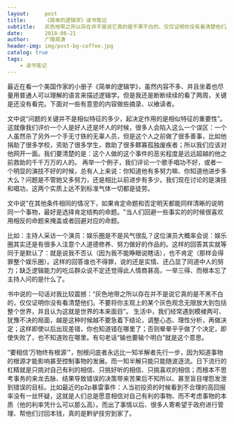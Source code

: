 ```yaml
---
layout:     post
title:      《简单的逻辑学》读书笔记
subtitle:   灰色地带之所以存在并不是说它真的是不黑不白的，仅仅证明你没有看清楚他们。不要将你主观上的某个灰色观念无限放大到包括整个世界，并且认为这就是世界的本来面目
date:       2018-08-21
author:     广陵观涛
header-img: img/post-bg-coffee.jpg
catalog: true
tags:
    - 读书笔记
---
```


最近在看一个美国作家的小册子《简单的逻辑学》，虽然内容不多、并且坐着也尽量用普通人可以理解的语言来描述逻辑学。但是我还是断断续续的看了两周，关键是还没有看完。下面对一些有意思的内容做些摘录、以飨读者。

文中说“问题的关键并不是相似特征的多少，起决定作用的是相似特征的重要性”。这就像我们评价一个人是好人还是坏人的时候，很多人会陷入这么一个误区：一个人虽然杀了另外一个手无寸铁的无辜人员，但是这个人之前做了很多善事，比如他捐助了很多学校，资助了很多学生，救助了很多鳏寡孤独废疾者；所以我们应该对他网开一面。我们要清楚的是：这个人做的这个事件的恶劣程度是远远超越的他之前救助的千千万万的人的。
再举一个例子，我们评论一个歌手唱功不好，或者一个明显的演技不好的时候，总有人上来说：你知道他有多努力嘛、你知道他进步多大么？问题是不管她又多努力，还是相比以前进步有多少。我们现在讨论的是演技和唱功，这两个实质上达不到标准气体一切都是徒劳。

文中说"在其他条件相同的情况下，如果肯定命题和否定明天都能同样清晰的说明同一个事物，最好是选择肯定结构的命题。"当人们回避一些事实的的时候很喜欢用相反的命题来掩盖或者回避对应的命题。

比如：主持人采访一个演员：娱乐圈是不是风气很乱？这位演员大概率会说：娱乐圈其实还是有很多人注意个人道德修养、努力做好的作品的。这样的回答其实就等同于是默认了：就是说我不否认（因为我不能睁眼说瞎话），也不肯定（那样会得罪整个娱乐圈）。这样的回答谁也不得罪，说的还是实情、还凸显了同道中人的努力；缺乏逻辑能力的吃瓜群众说不定还觉得此人情商甚高，一举三得、而根本忘了主持人问的是什么了。


书中说的一句话对我比较震撼：“灰色地带之所以存在并不是说它真的是不黑不白的，仅仅证明你没有看清楚他们。不要将你主观上的某个灰色观念无限放大到包括整个世界，并且认为这就是世界的本来面目”。
生活中，我们经常遇到模棱两可、犹豫不决的局面，越是这种时候越不要急着下结论，调整心态、理性分析，再做决定；这样即使以后出现差错，你也知道错在哪里了；否则晕晕乎乎做了个决定，即使失败了，也不知道败在哪里。有句老话“输也要输个明白”就是这个意思。

“要相信‘万物终有根源’”，刨根问底者永远比一知半解者先行一步，因为知道事物的根源才能影响甚至控制事物的发展。而一知半解只能只能随波逐流。日下流行的杠精就是只挑对自己有利的相信、只挑好听的相信、只挑喜欢的相信；而根本不思考事务的来龙去脉、结果导致错误的决策带来苦果后不知所以、甚至盲目埋怨发泄到错误的目标。比如最近的p2p暴雷事件：人当初投资的时候看到不合理的高回报率没有一丝怀疑，这就是人们总是愿意相信对自己有利的事物、而不考虑事物的本质（他的利率凭什么可以那么高）。而出了事情以后、很多人寄希望于政府进行管理、帮他们讨回本钱，真的是黔驴技穷到家了。
